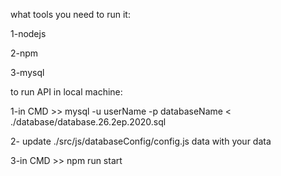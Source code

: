 what tools you need to run it:

1-nodejs

2-npm

3-mysql

to run API in local machine:

1-in CMD >> mysql -u userName -p databaseName < ./database/database.26.2ep.2020.sql

2- update ./src/js/databaseConfig/config.js  data with your data

3-in CMD >> npm run start
